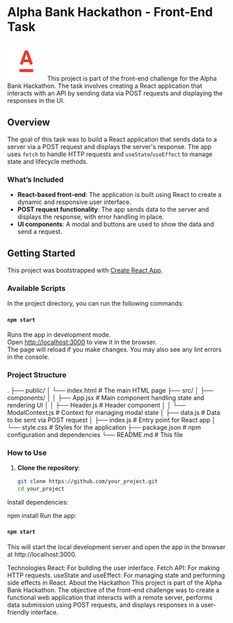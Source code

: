 
# Alpha Bank Hackathon - Front-End Task 
![Alpha Bank Logo](https://github.com/Sh1iba/Sh1iba/blob/main/alfa%402x.png)
This project is part of the front-end challenge for the Alpha Bank Hackathon. The task involves creating a React application that interacts with an API by sending data via POST requests and displaying the responses in the UI.

## Overview

The goal of this task was to build a React application that sends data to a server via a POST request and displays the server's response. The app uses `fetch` to handle HTTP requests and `useState`/`useEffect` to manage state and lifecycle methods.

### What’s Included

- **React-based front-end**: The application is built using React to create a dynamic and responsive user interface.
- **POST request functionality**: The app sends data to the server and displays the response, with error handling in place.
- **UI components**: A modal and buttons are used to show the data and send a request.

## Getting Started

This project was bootstrapped with [Create React App](https://reactjs.org/docs/create-a-new-react-app.html).

### Available Scripts

In the project directory, you can run the following commands:

#### `npm start`

Runs the app in development mode.  
Open [http://localhost:3000](http://localhost:3000) to view it in the browser.  
The page will reload if you make changes. You may also see any lint errors in the console.


### Project Structure

. ├── public/ 
│ └── index.html # The main HTML page 
├── src/ 
│ ├── components/ 
│ │ ├── App.jsx # Main component handling state and rendering UI 
│ │ ├── Header.js # Header component 
│ │ └── ModalContext.js # Context for managing modal state 
│ ├── data.js # Data to be sent via POST request 
│ ├── index.js # Entry point for React app 
│ └── style.css # Styles for the application 
├── package.json # npm configuration and dependencies 
└── README.md # This file


### How to Use

1. **Clone the repository**:
   ```bash
   git clone https://github.com/your_project.git
   cd your_project
Install dependencies:


npm install
Run the app:


#### `npm start`
This will start the local development server and open the app in the browser at
 http://localhost:3000.

Technologies
React: For building the user interface.
Fetch API: For making HTTP requests.
useState and useEffect: For managing state and performing side effects in React.
About the Hackathon
This project is part of the Alpha Bank Hackathon. The objective of the front-end challenge was to create a functional web application that interacts with a remote server, performs data submission using POST requests, and displays responses in a user-friendly interface.

